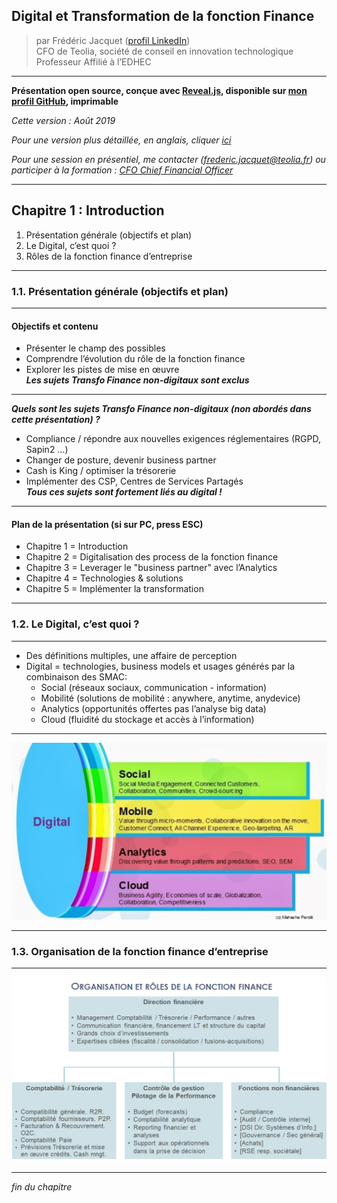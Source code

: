 ## Digital et Transformation de la fonction Finance  

> par Frédéric Jacquet ([profil LinkedIn](https://www.linkedin.com/in/fr%C3%A9d%C3%A9ric-jacquet-87a21956/))   
> CFO de Teolia, société de conseil en innovation technologique
> Professeur Affilié à l’EDHEC    

---

**Présentation open source, conçue avec [Reveal.js](https://revealjs.com/#/), disponible sur [mon profil GitHub](https://github.com/fredericjacquet2), imprimable**     

*Cette version : Août 2019*

*Pour une version plus détaillée, en anglais, cliquer [ici](https://fredericjacquet2.github.io/Finance-transfo-course/#/)*   

*Pour une session en présentiel, me contacter (frederic.jacquet@teolia.fr) ou participer à la formation : [CFO Chief Financial Officer](http://www.lesechos-formation.fr/catalogue/formations-metiers/finance-gestion/cfo-chief-financial-officer.html#programme)*

---

## Chapitre 1 : Introduction

1. Présentation générale (objectifs et plan)
2. Le Digital, c’est quoi ?
3. Rôles de la fonction finance d’entreprise

----

### 1.1. Présentation générale (objectifs et plan)

----

#### Objectifs et contenu

- Présenter le champ des possibles 
- Comprendre l’évolution du rôle de la fonction finance
- Explorer les pistes de mise en œuvre  
***Les sujets Transfo Finance non-digitaux sont exclus***

----

***Quels sont les sujets Transfo Finance non-digitaux (non abordés dans cette présentation) ?*** 

- Compliance / répondre aux nouvelles exigences réglementaires (RGPD, Sapin2 …)
- Changer de posture, devenir business partner 
- Cash is King / optimiser la trésorerie
- Implémenter des CSP, Centres de Services Partagés     
***Tous ces sujets sont fortement liés au digital !***   

----

#### Plan de la présentation (si sur PC, press ESC)  
- Chapitre 1 = Introduction
- Chapitre 2 = Digitalisation des process de la fonction finance 
- Chapitre 3 = Leverager le "business partner" avec l’Analytics
- Chapitre 4 = Technologies & solutions
- Chapitre 5 = Implémenter la transformation

----

### 1.2. Le Digital, c’est quoi ?

----

- Des définitions multiples, une affaire de perception   
- Digital = technologies, business models et usages générés par la combinaison des SMAC: 
  -	Social (réseaux sociaux, communication - information) 
  -	Mobilité (solutions de mobilité : anywhere, anytime, anydevice)
  -	Analytics (opportunités offertes pas l’analyse big data)
  -	Cloud (fluidité du stockage et accès à l’information)  

----

<img src="images/smac.png" style="background:none; border:none; box-shadow:none;"/>

----

### 1.3. Organisation de la fonction finance d’entreprise 


----

<img src="images/ORGAFF.png" style="background:none; border:none; box-shadow:none;"/>

----

*fin du chapitre*
